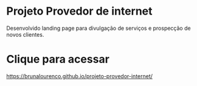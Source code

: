 # Projeto Provedor de internet

Desenvolvido landing page para divulgação de serviços e prospecção de novos clientes.

# Clique para acessar
https://brunalourenco.github.io/projeto-provedor-internet/
